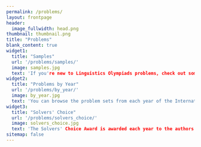 ```yaml
---
permalink: /problems/
layout: frontpage
header:
  image_fullwidth: head.png
thumbnail: thumbnail.png
title: "Problems"
blank_content: true
widget1:
  title: "Samples"
  url: '/problems/samples/'
  image: samples.jpg
  text: 'If you're new to Linguistics Olympiads problems, check out some of our sample puzzles to see what it's all about.'
widget2:
  title: "Problems by Year"
  url: '/problems/by_year/'
  image: by_year.jpg
  text: 'You can browse the problem sets from each year of the International Linguistics Olympiad.'
widget3:
  title: "Solvers' Choice"
  url: '/problems/solvers_choice/'
  image: solvers_choice.jpg
  text: 'The Solvers' Choice Award is awarded each year to the authors of the most popular problem, determined by a survey of that year's contestants.'
sitemap: false
---
```


